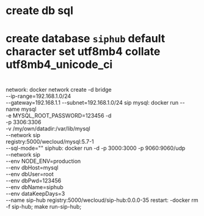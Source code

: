 # create db sql
# create database `siphub` default character set utf8mb4 collate utf8mb4_unicode_ci
# 
network:
  docker network create -d bridge \
  --ip-range=192.168.1.0/24 \
  --gateway=192.168.1.1 --subnet=192.168.1.0/24 sip
mysql:
	docker run --name mysql \
	-e MYSQL_ROOT_PASSWORD=123456 -d \
  	-p 3306:3306 \
  	-v /my/own/datadir:/var/lib/mysql \
  	--network sip \
  	registry:5000/wecloud/mysql:5.7-1 \
  	--sql-mode=""
siphub:
	docker run -d -p 3000:3000 -p 9060:9060/udp \
    --network sip \
	--env NODE_ENV=production \
	--env dbHost=mysql \
	--env dbUser=root \
	--env dbPwd=123456 \
	--env dbName=siphub \
	--env dataKeepDays=3 \
	--name sip-hub registry:5000/wecloud/sip-hub:0.0.0-35
restart:
	-docker rm -f sip-hub;
	make run-sip-hub;